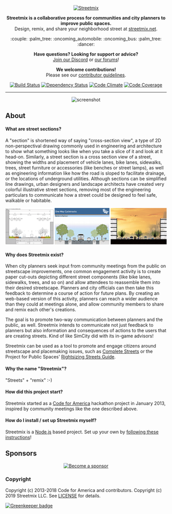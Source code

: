 <p align="center">
  <a href="http://streetmix.net/">
    <img alt="Streetmix" src="https://streetmix.github.io/assets/logos/streetmix-logo.svg" width="450">
  </a>
</p>

<p align="center">
  <b>Streetmix is a collaborative process for communities and city planners to improve public spaces.</b> 
  <br>Design, remix, and share your neighborhood street at <a href="https://streetmix.net/">streetmix.net</a>.
</p>

<p align="center">
  :couple: :palm_tree: :oncoming_automobile: :oncoming_bus: :palm_tree: :dancer:
</p>

<p align="center">
  <b>Have questions? Looking for support or advice?</b>
  <br><a href="https://discord.gg/NsKmV3S">Join our Discord</a> or <a href="https://forums.streetmix.net/">our forums</a>!
</p>

<p align="center">
  <b>We welcome contributions!</b>
  <br>Please see our <a href="https://github.com/streetmix/streetmix/blob/master/CONTRIBUTING.md">contributor guidelines</a>.
</p>

<p align="center">
  <a href="https://travis-ci.org/streetmix/streetmix"><img alt="Build Status" src="https://img.shields.io/travis/streetmix/streetmix/master.svg?style=for-the-badge"></a>
  <a href="https://david-dm.org/streetmix/streetmix"><img alt="Dependency Status" src="https://img.shields.io/david/streetmix/streetmix.svg?style=for-the-badge"></a>
  <a href="https://codeclimate.com/github/streetmix/streetmix"><img alt="Code Climate" src="https://img.shields.io/codeclimate/tech-debt/streetmix/streetmix.svg?style=for-the-badge"></a>
  <a href=""><img alt="Code Coverage" src="https://img.shields.io/codecov/c/gh/streetmix/streetmix.svg?label=test%20coverage&style=for-the-badge"></a>
</p>

<hr>

<p align="center">
  <img src="https://github.com/streetmix/streetmix/raw/master/docs/images/screenshot-beta.jpg" alt="screenshot">
</p>

## About

#### What are street sections?

A "section" is shortened way of saying "cross-section view", a type of 2D non-perspectival drawing commonly used in engineering and architecture to show what something looks like when you take a slice of it and look at it head-on. Similarly, a street section is a cross section view of a street, showing the widths and placement of vehicle lanes, bike lanes, sidewalks, trees, street furniture or accessories (like benches or street lamps), as well as engineering information like how the road is sloped to facilitate drainage, or the locations of underground utilities. Although sections can be simplified line drawings, urban designers and landscape architects have created very colorful illustrative street sections, removing most of the engineering particulars to communicate how a street could be designed to feel safe, walkable or habitable.

![example-sections](docs/images/thumb_sections.png "Left to Right: (1) Existing conditions section of Market Street, from the Better Market Street Plan, San Francisco (2) Proposed one-way cycletrack design of Second Street, from the Great Second Street Plan, San Francisco (3)Example of an illustrative section, courtesy of Lou Huang")

#### Why does Streetmix exist?

When city planners seek input from community meetings from the public on streetscape improvements, one common engagement activity is to create paper cut-outs depicting different street components (like bike lanes, sidewalks, trees, and so on) and allow attendees to reassemble them into their desired streetscape. Planners and city officials can then take this feedback to determine a course of action for future plans. By creating an web-based version of this activity, planners can reach a wider audience than they could at meetings alone, and allow community members to share and remix each other's creations.

The goal is to promote two-way communication between planners and the public, as well. Streetmix intends to communicate not just feedback to planners but also information and consequences of actions to the users that are creating streets. Kind of like SimCity did with its in-game advisors!

Streetmix can be used as a tool to promote and engage citizens around streetscape and placemaking issues, such as [Complete Streets][completestreets] or the Project for Public Spaces' [Rightsizing Streets Guide][rightsizing].

[completestreets]: http://www.smartgrowthamerica.org/complete-streets/complete-streets-fundamentals
[rightsizing]: http://www.pps.org/reference/rightsizing/

#### Why the name "Streetmix"?

"Streets" + "remix" :-)

#### How did this project start?

Streetmix started as a [Code for America][cfa] hackathon project in January 2013, inspired by community meetings like the one described above.

[cfa]: https://codeforamerica.org/

#### How do I install / set up Streetmix myself?

Streetmix is a [Node.js](https://nodejs.org/) based project. Set up your own by [following these instructions](https://github.com/streetmix/streetmix/blob/master/CONTRIBUTING.md#development-setup)!

## Sponsors

<p align="center">
  <a href="https://opencollective.com/streetmix"><img src="https://opencollective.com/streetmix/sponsors.svg" alt="Become a sponsor"></a>
</p>


### Copyright

Copyright (c) 2013-2018 Code for America and contributors.
Copyright (c) 2019 Streetmix LLC.
See [LICENSE][] for details.

[![Greenkeeper badge](https://badges.greenkeeper.io/streetmix/streetmix.svg)](https://greenkeeper.io/)

[license]: https://github.com/streetmix/streetmix/blob/master/LICENSE.md
